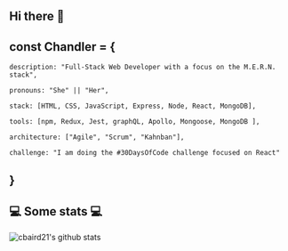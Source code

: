 ## Hi there 👋  

## const Chandler = {

    description: "Full-Stack Web Developer with a focus on the M.E.R.N. stack",  

    pronouns: "She" || "Her",  

    stack: [HTML, CSS, JavaScript, Express, Node, React, MongoDB],  

    tools: [npm, Redux, Jest, graphQL, Apollo, Mongoose, MongoDB ],  

    architecture: ["Agile", "Scrum", "Kahnban"],  

    challenge: "I am doing the #30DaysOfCode challenge focused on React"  
## }



<h2>💻 Some stats 💻</h2>    
  
    

![cbaird21's github stats](https://github-readme-stats.vercel.app/api?username=cbaird21&show_icons=true&title_color=fff&icon_color=79ff97&text_color=9f9f9f&bg_color=151515)
